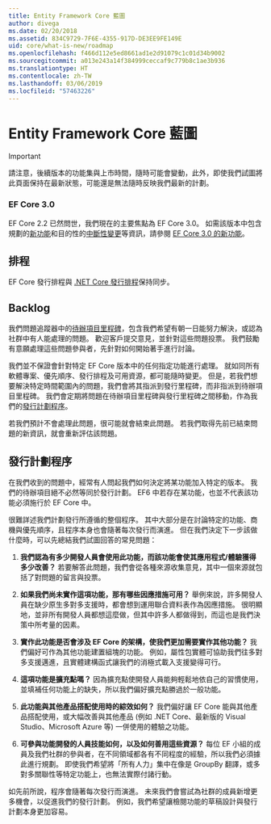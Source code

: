 ```yaml
---
title: Entity Framework Core 藍圖
author: divega
ms.date: 02/20/2018
ms.assetid: 834C9729-7F6E-4355-917D-DE3EE9FE149E
uid: core/what-is-new/roadmap
ms.openlocfilehash: f466d112e5ed8661ad1e2d91079c1c01d34b9002
ms.sourcegitcommit: a013e243a14f384999ceccaf9c779b8c1ae3b936
ms.translationtype: HT
ms.contentlocale: zh-TW
ms.lasthandoff: 03/06/2019
ms.locfileid: "57463226"
---
```

# <a name="entity-framework-core-roadmap"></a>Entity Framework Core 藍圖

> [!IMPORTANT]
> 請注意，後續版本的功能集與上市時間，隨時可能會變動，此外，即使我們試圖將此頁面保持在最新狀態，可能還是無法隨時反映我們最新的計劃。

### <a name="ef-core-30"></a>EF Core 3.0

EF Core 2.2 已然問世，我們現在的主要焦點為 EF Core 3.0。
如需該版本中包含規劃的[新功能](xref:core/what-is-new/ef-core-3.0/features)和目的性的[中斷性變更](xref:core/what-is-new/ef-core-3.0/breaking-changes)等資訊，請參閱 [EF Core 3.0 的新功能](xref:core/what-is-new/ef-core-3.0/index)。

## <a name="schedule"></a>排程

EF Core 發行排程與 [.NET Core 發行排程](https://github.com/dotnet/core/blob/master/roadmap.md)保持同步。

## <a name="backlog"></a>Backlog

我們問題追蹤器中的[待辦項目里程碑](https://github.com/aspnet/EntityFrameworkCore/issues?q=is%3Aopen+is%3Aissue+milestone%3ABacklog+sort%3Areactions-%2B1-desc)，包含我們希望有朝一日能努力解決，或認為社群中有人能處理的問題。
歡迎客戶提交意見，並針對這些問題投票。
我們鼓勵有意願處理這些問題參與者，先針對如何開始著手進行討論。

我們並不保證會針對特定 EF Core 版本中的任何指定功能進行處理。
就如同所有軟體專案、優先順序、發行排程及可用資源，都可能隨時變更。
但是，若我們想要解決特定時間範圍內的問題，我們會將其指派到發行里程碑，而非指派到待辦項目里程碑。
我們會定期將問題在待辦項目里程碑與發行里程碑之間移動，作為我們的[發行計劃程序](#release-planning-process)。

若我們預計不會處理此問題，很可能就會結束此問題。
若我們取得先前已結束問題的新資訊，就會重新評估該問題。

## <a name="release-planning-process"></a>發行計劃程序

在我們收到的問題中，經常有人問起我們如何決定將某功能加入特定的版本。
我們的待辦項目絕不必然等同於發行計劃。
EF6 中若存在某功能，也並不代表該功能必須施行於 EF Core 中。

很難詳述我們計劃發行所遵循的整個程序。
其中大部分是在討論特定的功能、商機與優先順序，且程序本身也會隨著每次發行而演進。
但在我們決定下一步該做什麼時，可以先總結我們試圖回答的常見問題：

1. **我們認為有多少開發人員會使用此功能，而該功能會使其應用程式/體驗獲得多少改善？** 若要解答此問題，我們會從各種來源收集意見，其中一個來源就包括了對問題的留言與投票。

2. **如果我們尚未實作這項功能，那有哪些因應措施可用？** 舉例來說，許多開發人員在缺少原生多對多支援時，都會想到運用聯合資料表作為因應措施。 很明顯地，並非所有開發人員都想這麼做，但其中許多人都做得到，而這也是我們決策中所考量的因素。

3. **實作此功能是否會涉及 EF Core 的架構，使我們更加需要實作其他功能？** 我們偏好可作為其他功能建置組塊的功能。 例如，屬性包實體可協助我們往多對多支援邁進，且實體建構函式讓我們的消極式載入支援變得可行。

4. **這項功能是擴充點嗎？** 因為擴充點使開發人員能夠輕鬆地依自己的習慣使用，並填補任何功能上的缺失，所以我們偏好擴充點勝過於一般功能。

5. **此功能與其他產品搭配使用時的綜效如何？** 我們偏好讓 EF Core 能與其他產品搭配使用，或大幅改善與其他產品 (例如 .NET Core、最新版的 Visual Studio、Microsoft Azure 等) 一併使用的體驗之功能。

6. **可參與功能開發的人員技能如何，以及如何善用這些資源？** 每位 EF 小組的成員及我們社群的參與者，在不同領域都各有不同程度的經驗，所以我們必須據此進行規劃。 即使我們希望將「所有人力」集中在像是 GroupBy 翻譯，或多對多關聯性等特定功能上，也無法實際付諸行動。

如先前所說，程序會隨著每次發行而演進。
未來我們會嘗試為社群的成員新增更多機會，以促進我們的發行計劃。
例如，我們希望讓檢閱功能的草稿設計與發行計劃本身更加容易。
